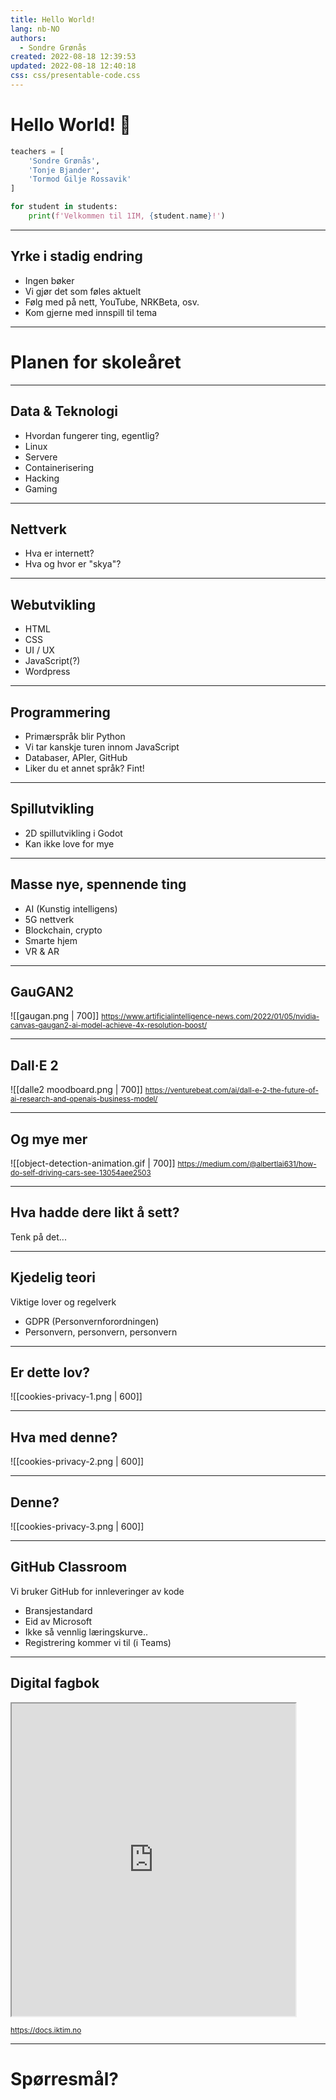```yaml
---
title: Hello World!
lang: nb-NO
authors:
  - Sondre Grønås
created: 2022-08-18 12:39:53
updated: 2022-08-18 12:40:18
css: css/presentable-code.css
---
```

# Hello World! 🚀
<!-- slide bg="[[lines-of-code-2653362.png]]"-->
```python
teachers = [
	'Sondre Grønås',
	'Tonje Bjander',
	'Tormod Gilje Rossavik'
]

for student in students:
	print(f'Velkommen til 1IM, {student.name}!')
```

---
## Yrke i stadig endring
- Ingen bøker<!-- .element: class="fragment" -->
- Vi gjør det som føles aktuelt<!-- .element: class="fragment" -->
- Følg med på nett, YouTube, NRKBeta, osv.<!-- .element: class="fragment" -->
- Kom gjerne med innspill til tema<!-- .element: class="fragment" -->

---
# Planen for skoleåret

---
<!-- slide bg="[[black-and-gray-computer-motherboard-2588757.jpeg]]" data-background-opacity=".2" -->
## Data & Teknologi
- Hvordan fungerer ting, egentlig?<!-- .element: class="fragment" -->
- Linux<!-- .element: class="fragment" -->
- Servere<!-- .element: class="fragment" -->
- Containerisering<!-- .element: class="fragment" -->
- Hacking<!-- .element: class="fragment" -->
- Gaming<!-- .element: class="fragment" -->

---
<!-- slide bg="[[network-servers-on-an-enclosure-6466141.jpeg]]" data-background-opacity=".2" -->
## Nettverk
- Hva er internett?<!-- .element: class="fragment" -->
- Hva og hvor er "skya"?<!-- .element: class="fragment" -->

---
<!-- slide bg="[[macbook-pro-displaying-website-version-2-on-table-285814.webp]]" data-background-opacity=".3" -->
## Webutvikling
- HTML<!-- .element: class="fragment" -->
- CSS<!-- .element: class="fragment" -->
- UI / UX<!-- .element: class="fragment" -->
- JavaScript(?)<!-- .element: class="fragment" -->
- Wordpress<!-- .element: class="fragment" -->

---
<!-- slide bg="[[a-person-doing-computer-programming-7988086.jpeg]]" data-background-opacity=".1" -->
## Programmering
- Primærspråk blir Python<!-- .element: class="fragment" -->
- Vi tar kanskje turen innom JavaScript<!-- .element: class="fragment" -->
- Databaser, APIer, GitHub<!-- .element: class="fragment" -->
- Liker du et annet språk? Fint!<!-- .element: class="fragment" -->

---
<!-- slide bg="[[godot-2d-bg.png]]" data-background-opacity=".2" -->
## Spillutvikling
- 2D spillutvikling i Godot<!-- .element: class="fragment" -->
- Kan ikke love for mye<!-- .element: class="fragment" -->

---
<!-- slide bg="[[blue-bright-lights-373543.jpeg]]" data-background-opacity=".1" -->
## Masse nye, spennende ting
- AI (Kunstig intelligens)<!-- .element: class="fragment" -->
- 5G nettverk<!-- .element: class="fragment" -->
- Blockchain, crypto<!-- .element: class="fragment" -->
- Smarte hjem<!-- .element: class="fragment" -->
- VR & AR<!-- .element: class="fragment" -->

---
## GauGAN2
![[gaugan.png | 700]]
<small>https://www.artificialintelligence-news.com/2022/01/05/nvidia-canvas-gaugan2-ai-model-achieve-4x-resolution-boost/</small>

---
## Dall·E 2
![[dalle2 moodboard.png | 700]]
<small>https://venturebeat.com/ai/dall-e-2-the-future-of-ai-research-and-openais-business-model/</small>

---
## Og mye mer
![[object-detection-animation.gif | 700]] 
<small>https://medium.com/@albertlai631/how-do-self-driving-cars-see-13054aee2503</small>

---
## Hva hadde dere likt å sett?
Tenk på det...

---
<!-- slide bg="[[white-caution-cone-on-keyboard-211151.png]]" data-background-opacity=".1" -->
## Kjedelig teori
Viktige lover og regelverk<!-- .element: class="fragment" -->
- GDPR (Personvernforordningen)<!-- .element: class="fragment" -->
- Personvern, personvern, personvern<!-- .element: class="fragment" -->

---
## Er dette lov?
![[cookies-privacy-1.png | 600]]

---
## Hva med denne?
![[cookies-privacy-2.png | 600]]

---
## Denne?
![[cookies-privacy-3.png | 600]]

---
<!-- slide bg="[[github-bg.png]]" -->
## GitHub Classroom
Vi bruker GitHub for innleveringer av kode
- Bransjestandard<!-- .element: class="fragment" -->
- Eid av Microsoft<!-- .element: class="fragment" -->
- Ikke så vennlig læringskurve..<!-- .element: class="fragment" -->
- Registrering kommer vi til (i Teams)<!-- .element: class="fragment" -->

---
## Digital fagbok
<iframe src="https://docs.iktim.no" style="height: 500px; width:90%;"></iframe>

<small>https://docs.iktim.no</small>

---
<!-- slide bg="[[question-mark-on-chalk-board-356079.jpeg]]" data-background-opacity=".3" -->
# Spørresmål?